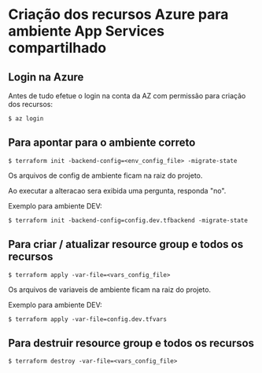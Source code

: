 # Criação dos recursos Azure para ambiente App Services compartilhado

## Login na Azure
Antes de tudo efetue o login na conta da AZ com permissão para criação dos recursos:
```console
$ az login
```

## Para apontar para o ambiente correto
```console
$ terraform init -backend-config=<env_config_file> -migrate-state
```
Os arquivos de config de ambiente ficam na raiz do projeto.

Ao executar a alteracao sera exibida uma pergunta, responda "no".

Exemplo para ambiente DEV:
```console
$ terraform init -backend-config=config.dev.tfbackend -migrate-state
```

## Para criar / atualizar resource group e todos os recursos
```console
$ terraform apply -var-file=<vars_config_file>
```
Os arquivos de variaveis de ambiente ficam na raiz do projeto.

Exemplo para ambiente DEV:
```console
$ terraform apply -var-file=config.dev.tfvars
```

## Para destruir resource group e todos os recursos
```console
$ terraform destroy -var-file=<vars_config_file>
```
